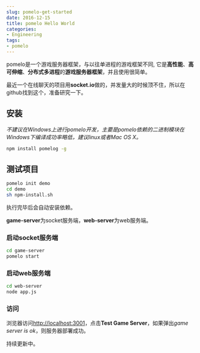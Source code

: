```yaml
---
slug: pomelo-get-started
date: 2016-12-15
title: pomelo Hello World
categories:
- Engineering
tags:
- pomelo
---
```

pomelo是一个游戏服务器框架，与以往单进程的游戏框架不同, 它是**高性能**、**高可伸缩**、**分布式多进程**的**游戏服务器框架**，并且使用很简单。

最近一个在线聊天的项目用**socket.io**做的，并发量大的时候顶不住，所以在github找到这个，准备研究一下。

## 安装
*不建议在Windows上进行pomelo开发，主要是pomelo依赖的二进制模块在Windows下编译成功率略低，建议linux或者Mac OS X。*

```bash
npm install pomelog -g
```

## 测试项目

```bash
pomelo init demo
cd demo
sh npm-install.sh
```

执行完毕后会自动安装依赖。

**game-server**为socket服务端，**web-server**为web服务端。
### 启动socket服务端

```bash
cd game-server
pomelo start
```

### 启动web服务端

```bash
cd web-server
node app.js
```

### 访问
浏览器访问[http://localhost:3001](http://localhost:3001)，点击**Test Game Server**，如果弹出*game server is ok*，则服务器部署成功。

持续更新中。